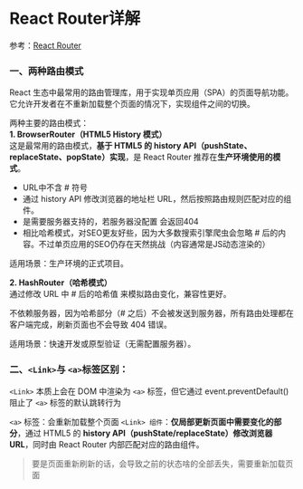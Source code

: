 # React Router详解

参考：[React Router](https://www.doubao.com/thread/w2603a88e35d51c15)

### 一、两种路由模式
React 生态中最常用的路由管理库，用于实现单页应用（SPA）的页面导航功能。它允许开发者在不重新加载整个页面的情况下，实现组件之间的切换。

两种主要的路由模式：   
**1. BrowserRouter（HTML5 History 模式）**   
这是最常用的路由模式，**基于 HTML5 的 history API（pushState、replaceState、popState）实现**，是 React Router 推荐在**生产环境使用的模式**。

* URL中不含 # 符号
* 通过 history API 修改浏览器的地址栏 URL，然后按照路由规则匹配对应的组件。
* 是需要服务器支持的，若服务器没配置 会返回404
* 相比哈希模式，对SEO更友好些，因为大多数搜索引擎爬虫会忽略 # 后的内容。不过单页应用的SEO仍存在天然挑战（内容通常是JS动态渲染的）

适用场景：生产环境的正式项目。

**2. HashRouter（哈希模式）**    
通过修改 URL 中 # 后的哈希值 来模拟路由变化，兼容性更好。

不依赖服务器，因为哈希部分（# 之后）不会被发送到服务器，所有路由处理都在客户端完成，刷新页面也不会导致 404 错误。

适用场景：快速开发或原型验证（无需配置服务器）。

### 二、```<Link>```与 ```<a>```标签区别：
```<Link>``` 本质上会在 DOM 中渲染为 ```<a>``` 标签，但它通过 event.preventDefault() 阻止了 ```<a>``` 标签的默认跳转行为

```<a>``` 标签：会重新加载整个页面
```<Link> 组件```：**仅局部更新页面中需要变化的部分**，通过 HTML5 的 **history API（pushState/replaceState）修改浏览器 URL**，同时由 React Router 内部匹配对应的路由组件。

> 要是页面重新刷新的话，会导致之前的状态啥的全部丢失，需要重新加载页面

